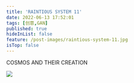 ```yaml
---
title: 'RAINTIOUS SYSTEM 11'
date: 2022-06-13 17:52:01
tags: [创意,GAN]
published: true
hideInList: false
feature: /post-images/raintious-system-11.jpg
isTop: false
---
```

COSMOS AND THEIR CREATION
<!-- more -->
![](https://KIROZE.github.io/post-images/1674826751984.jpg)